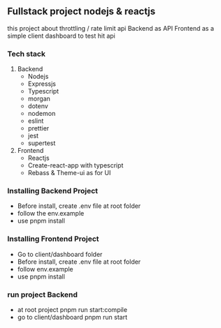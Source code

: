 ## Fullstack project nodejs & reactjs
this project about throttling / rate limit api
Backend as API
Frontend as a simple client dashboard to test hit api

### Tech stack
1. Backend
    - Nodejs
    - Expressjs
    - Typescript
    - morgan
    - dotenv
    - nodemon
    - eslint
    - prettier
    - jest
    - supertest
2. Frontend
    - Reactjs
    - Create-react-app with typescript
    - Rebass & Theme-ui as for UI

### Installing Backend Project
- Before install, create .env file at root folder
- follow the env.example
- use pnpm install

### Installing Frontend Project
- Go to client/dashboard folder
- Before install, create .env file at root folder
- follow env.example
- use pnpm install

### run project Backend
- at root project pnpm run start:compile
- go to client/dashboard pnpm run start

